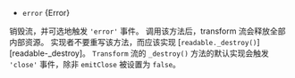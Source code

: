 <!-- YAML
added: v8.0.0
-->

* `error` {Error}

销毁流，并可选地触发 `'error'` 事件。
调用该方法后，transform 流会释放全部内部资源。
实现者不要重写该方法，而应该实现 [`readable._destroy()`][readable-_destroy]。
`Transform` 流的 `_destroy()` 方法的默认实现会触发 `'close'` 事件，除非 `emitClose` 被设置为 `false`。

